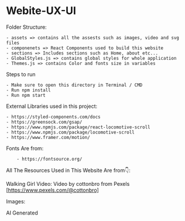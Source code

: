 # Webite-UX-UI

Folder Structure:

    - assets => contains all the assests such as images, video and svg files
    - componenets => React Components used to build this website
    - sections => Includes sections such as Home, about etc...
    - GlobalStyles.js => contains global styles for whole application
    - Themes.js => contains Color and fonts size in variables



Steps to run

    - Make sure to open this directory in Terminal / CMD
    - Run npm install
    - Run npm start



External Libraries used in this project:

    - https://styled-components.com/docs
    - https://greensock.com/gsap/
    - https://www.npmjs.com/package/react-locomotive-scroll
    - https://www.npmjs.com/package/locomotive-scroll
    - https://www.framer.com/motion/

Fonts Are from:

        - https://fontsource.org/


All The Resources Used in This Website Are from👇:

Walking Girl Video:
Video by cottonbro from Pexels [https://www.pexels.com/@cottonbro]

Images:

AI Generated